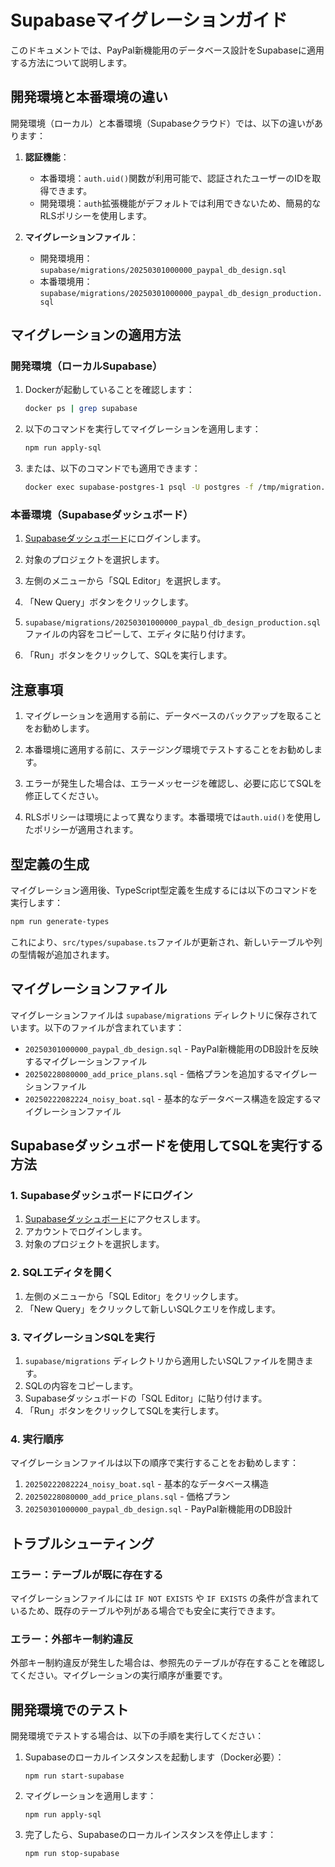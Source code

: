 # Supabaseマイグレーションガイド

このドキュメントでは、PayPal新機能用のデータベース設計をSupabaseに適用する方法について説明します。

## 開発環境と本番環境の違い

開発環境（ローカル）と本番環境（Supabaseクラウド）では、以下の違いがあります：

1. **認証機能**：
   - 本番環境：`auth.uid()`関数が利用可能で、認証されたユーザーのIDを取得できます。
   - 開発環境：`auth`拡張機能がデフォルトでは利用できないため、簡易的なRLSポリシーを使用します。

2. **マイグレーションファイル**：
   - 開発環境用：`supabase/migrations/20250301000000_paypal_db_design.sql`
   - 本番環境用：`supabase/migrations/20250301000000_paypal_db_design_production.sql`

## マイグレーションの適用方法

### 開発環境（ローカルSupabase）

1. Dockerが起動していることを確認します：
   ```bash
   docker ps | grep supabase
   ```

2. 以下のコマンドを実行してマイグレーションを適用します：
   ```bash
   npm run apply-sql
   ```

3. または、以下のコマンドでも適用できます：
   ```bash
   docker exec supabase-postgres-1 psql -U postgres -f /tmp/migration.sql
   ```

### 本番環境（Supabaseダッシュボード）

1. [Supabaseダッシュボード](https://app.supabase.com)にログインします。

2. 対象のプロジェクトを選択します。

3. 左側のメニューから「SQL Editor」を選択します。

4. 「New Query」ボタンをクリックします。

5. `supabase/migrations/20250301000000_paypal_db_design_production.sql`ファイルの内容をコピーして、エディタに貼り付けます。

6. 「Run」ボタンをクリックして、SQLを実行します。

## 注意事項

1. マイグレーションを適用する前に、データベースのバックアップを取ることをお勧めします。

2. 本番環境に適用する前に、ステージング環境でテストすることをお勧めします。

3. エラーが発生した場合は、エラーメッセージを確認し、必要に応じてSQLを修正してください。

4. RLSポリシーは環境によって異なります。本番環境では`auth.uid()`を使用したポリシーが適用されます。

## 型定義の生成

マイグレーション適用後、TypeScript型定義を生成するには以下のコマンドを実行します：

```bash
npm run generate-types
```

これにより、`src/types/supabase.ts`ファイルが更新され、新しいテーブルや列の型情報が追加されます。

## マイグレーションファイル

マイグレーションファイルは `supabase/migrations` ディレクトリに保存されています。以下のファイルが含まれています：

- `20250301000000_paypal_db_design.sql` - PayPal新機能用のDB設計を反映するマイグレーションファイル
- `20250228080000_add_price_plans.sql` - 価格プランを追加するマイグレーションファイル
- `20250222082224_noisy_boat.sql` - 基本的なデータベース構造を設定するマイグレーションファイル

## Supabaseダッシュボードを使用してSQLを実行する方法

### 1. Supabaseダッシュボードにログイン

1. [Supabaseダッシュボード](https://app.supabase.com)にアクセスします。
2. アカウントでログインします。
3. 対象のプロジェクトを選択します。

### 2. SQLエディタを開く

1. 左側のメニューから「SQL Editor」をクリックします。
2. 「New Query」をクリックして新しいSQLクエリを作成します。

### 3. マイグレーションSQLを実行

1. `supabase/migrations` ディレクトリから適用したいSQLファイルを開きます。
2. SQLの内容をコピーします。
3. Supabaseダッシュボードの「SQL Editor」に貼り付けます。
4. 「Run」ボタンをクリックしてSQLを実行します。

### 4. 実行順序

マイグレーションファイルは以下の順序で実行することをお勧めします：

1. `20250222082224_noisy_boat.sql` - 基本的なデータベース構造
2. `20250228080000_add_price_plans.sql` - 価格プラン
3. `20250301000000_paypal_db_design.sql` - PayPal新機能用のDB設計

## トラブルシューティング

### エラー：テーブルが既に存在する

マイグレーションファイルには `IF NOT EXISTS` や `IF EXISTS` の条件が含まれているため、既存のテーブルや列がある場合でも安全に実行できます。

### エラー：外部キー制約違反

外部キー制約違反が発生した場合は、参照先のテーブルが存在することを確認してください。マイグレーションの実行順序が重要です。

## 開発環境でのテスト

開発環境でテストする場合は、以下の手順を実行してください：

1. Supabaseのローカルインスタンスを起動します（Docker必要）：
   ```
   npm run start-supabase
   ```

2. マイグレーションを適用します：
   ```
   npm run apply-sql
   ```

3. 完了したら、Supabaseのローカルインスタンスを停止します：
   ```
   npm run stop-supabase
   ```
